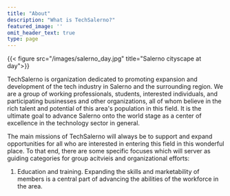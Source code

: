 ```yaml
---
title: "About"
description: "What is TechSalerno?"
featured_image: ''
omit_header_text: true
type: page
---
```

{{< figure src="/images/salerno_day.jpg" title="Salerno cityscape at day">}}

TechSalerno is organization dedicated to promoting expansion and development of the tech industry in Salerno and the surrounding region. We are a group of working professionals, students, interested individuals, and participating businesses and other organizations, all of whom believe in the rich talent and potential of this area's population in this field. It is the ultimate goal to advance Salerno onto the world stage as a center of excellence in the technology sector in general. 

The main missions of TechSalerno will always be to support and expand opportunities for all who are interested in entering this field in this wonderful place. To that end, there are some specific focuses which will server as guiding categories for group acitvieis and organizational efforts: 

1. Education and training.
  Expanding the skills and marketability of members is a central part of advancing the abilities of the workforce in the area. 
